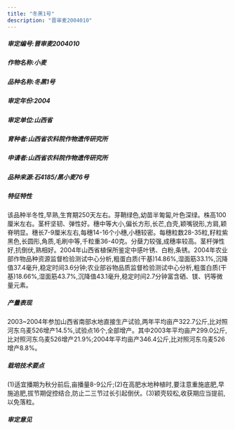 ```yaml
---
title: "冬黑1号"
description: "晋审麦2004010"
---
```

##### 审定编号:晋审麦2004010

##### 作物名称:小麦

##### 品种名称:冬黑1号

##### 审定年份:2004

##### 审定单位:山西省

##### 育种者:山西省农科院作物遗传研究所

##### 申请者:山西省农科院作物遗传研究所

##### 品种来源:石4185/黑小麦76号

##### 特征特性
该品种半冬性,早熟,生育期250天左右。芽鞘绿色,幼苗半匍匐,叶色深绿。株高100厘米左右。茎杆坚韧、弹性好。穗中等大小,偏长方形,长芒,白壳,颖嘴锐形,方肩,颖脊明显。穗长7-9厘米左右,每穗14-16个小穗,小穗较密。每穗粒数28-35粒,籽粒紫黑色,长圆形,角质,毛刷中等,千粒重36-40克。分蘖力较强,成穗率较高。茎杆弹性好,抗倒伏,熟相好。2004年山西省植保所鉴定中感叶锈、白粉,条锈。2004年农业部作物品种资源监督检验测试中心分析,粗蛋白质(干基)14.86%,湿面筋33.1%,沉降值37.4毫升,稳定时间3.6分钟;农业部谷物品质监督检验测试中心分析,粗蛋白质(干基)18.66%,湿面筋43.7%,沉降值43.1毫升,稳定时间2.7分钟富含硒、镁、钙等微量元素。

##### 产量表现
2003~2004年参加山西省南部水地直接生产试验,两年平均亩产322.7公斤,比对照河东乌麦526增产14.5%,试验点16个,全部增产。其中2003年平均亩产299.0公斤,比对照河东乌麦526增产21.9%;2004年平均亩产346.4公斤,比对照河东乌麦526增产8.8%。

##### 栽培技术要点
(1)适宜播期为秋分前后,亩播量8-9公斤;(2)在高肥水地种植时,要注意重施底肥,早施追肥,拔节期促控结合,防止二三节过长引起倒伏。(3)颖壳较松,收获期应当提前,以免落粒。

##### 审定意见

